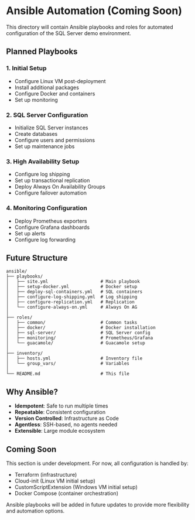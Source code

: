 # Ansible Automation (Coming Soon)

This directory will contain Ansible playbooks and roles for automated configuration of the SQL Server demo environment.

## Planned Playbooks

### 1. Initial Setup
- Configure Linux VM post-deployment
- Install additional packages
- Configure Docker and containers
- Set up monitoring

### 2. SQL Server Configuration
- Initialize SQL Server instances
- Create databases
- Configure users and permissions
- Set up maintenance jobs

### 3. High Availability Setup
- Configure log shipping
- Set up transactional replication
- Deploy Always On Availability Groups
- Configure failover automation

### 4. Monitoring Configuration
- Deploy Prometheus exporters
- Configure Grafana dashboards
- Set up alerts
- Configure log forwarding

## Future Structure

```
ansible/
├── playbooks/
│   ├── site.yml                    # Main playbook
│   ├── setup-docker.yml            # Docker setup
│   ├── deploy-sql-containers.yml   # SQL containers
│   ├── configure-log-shipping.yml  # Log shipping
│   ├── configure-replication.yml   # Replication
│   └── configure-always-on.yml     # Always On AG
│
├── roles/
│   ├── common/                     # Common tasks
│   ├── docker/                     # Docker installation
│   ├── sql-server/                 # SQL Server config
│   ├── monitoring/                 # Prometheus/Grafana
│   └── guacamole/                  # Guacamole setup
│
├── inventory/
│   ├── hosts.yml                   # Inventory file
│   └── group_vars/                 # Variables
│
└── README.md                       # This file
```

## Why Ansible?

- **Idempotent**: Safe to run multiple times
- **Repeatable**: Consistent configuration
- **Version Controlled**: Infrastructure as Code
- **Agentless**: SSH-based, no agents needed
- **Extensible**: Large module ecosystem

## Coming Soon

This section is under development. For now, all configuration is handled by:
- Terraform (infrastructure)
- Cloud-init (Linux VM initial setup)
- CustomScriptExtension (Windows VM initial setup)
- Docker Compose (container orchestration)

Ansible playbooks will be added in future updates to provide more flexibility and automation options.


